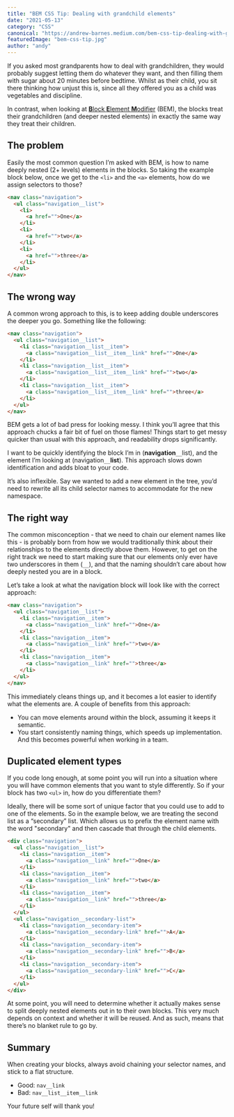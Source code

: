 ```yaml
---
title: "BEM CSS Tip: Dealing with grandchild elements"
date: "2021-05-13"
category: "CSS"
canonical: "https://andrew-barnes.medium.com/bem-css-tip-dealing-with-grandchild-elements-d7378b51e722"
featuredImage: "bem-css-tip.jpg"
author: "andy"
---
```


If you asked most grandparents how to deal with grandchildren, they would probably suggest letting them do whatever they want, and then filling them with sugar about 20 minutes before bedtime. Whilst as their child, you sit there thinking how unjust this is, since all they offered you as a child was vegetables and discipline.

In contrast, when looking at [**B**lock **E**lement **M**odifier](https://en.bem.info/methodology/) (BEM), the blocks treat their grandchildren (and deeper nested elements) in exactly the same way they treat their children.

## The problem

Easily the most common question I’m asked with BEM, is how to name deeply nested (2+ levels) elements in the blocks. So taking the example block below, once we get to the `<li>` and the `<a>` elements, how do we assign selectors to those?

```html
<nav class="navigation">
  <ul class="navigation__list">
    <li>
      <a href="">One</a>
    </li>
    <li>
      <a href="">two</a>
    </li>
    <li>
      <a href="">three</a>
    </li>
  </ul>
</nav>
```

## The wrong way

A common wrong approach to this, is to keep adding double underscores the deeper you go. Something like the following:

```html
<nav class="navigation">
  <ul class="navigation__list">
    <li class="navigation__list__item">
      <a class="navigation__list__item__link" href="">One</a>
    </li>
    <li class="navigation__list__item">
      <a class="navigation__list__item__link" href="">two</a>
    </li>
    <li class="navigation__list__item">
      <a class="navigation__list__item__link" href="">three</a>
    </li>
  </ul>
</nav>
```

BEM gets a lot of bad press for looking messy. I think you’ll agree that this approach chucks a fair bit of fuel on those flames! Things start to get messy quicker than usual with this approach, and readability drops significantly.

I want to be quickly identifying the block I’m in (**navigation**`__`list), and the element I’m looking at (navigation`__`**list**). This approach slows down identification and adds bloat to your code.

It’s also inflexible. Say we wanted to add a new element in the tree, you’d need to rewrite all its child selector names to accommodate for the new namespace.

## The right way

The common misconception - that we need to chain our element names like this - is probably born from how we would traditionally think about their relationships to the elements directly above them. However, to get on the right track we need to start making sure that our elements only ever have two underscores in them (`__`), and that the naming shouldn’t care about how deeply nested you are in a block.

Let’s take a look at what the navigation block will look like with the correct approach:

```html
<nav class="navigation">
  <ul class="navigation__list">
    <li class="navigation__item">
      <a class="navigation__link" href="">One</a>
    </li>
    <li class="navigation__item">
      <a class="navigation__link" href="">two</a>
    </li>
    <li class="navigation__item">
      <a class="navigation__link" href="">three</a>
    </li>
  </ul>
</nav>
```

This immediately cleans things up, and it becomes a lot easier to identify what the elements are. A couple of benefits from this approach:

- You can move elements around within the block, assuming it keeps it semantic.
- You start consistently naming things, which speeds up implementation. And this becomes powerful when working in a team.

## Duplicated element types

If you code long enough, at some point you will run into a situation where you will have common elements that you want to style differently. So if your block has two `<ul>` in, how do you differentiate them?

Ideally, there will be some sort of unique factor that you could use to add to one of the elements. So in the example below, we are treating the second list as a “secondary” list. Which allows us to prefix the element name with the word "secondary" and then cascade that through the child elements.

```html
<div class="navigation">
  <ul class="navigation__list">
    <li class="navigation__item">
      <a class="navigation__link" href="">One</a>
    </li>
    <li class="navigation__item">
      <a class="navigation__link" href="">two</a>
    </li>
    <li class="navigation__item">
      <a class="navigation__link" href="">three</a>
    </li>
  </ul>
  <ul class="navigation__secondary-list">
    <li class="navigation__secondary-item">
      <a class="navigation__secondary-link" href="">A</a>
    </li>
    <li class="navigation__secondary-item">
      <a class="navigation__secondary-link" href="">B</a>
    </li>
    <li class="navigation__secondary-item">
      <a class="navigation__secondary-link" href="">C</a>
    </li>
  </ul>
</div>
```

At some point, you will need to determine whether it actually makes sense to split deeply nested elements out in to their own blocks. This very much depends on context and whether it will be reused. And as such, means that there’s no blanket rule to go by.

## Summary

When creating your blocks, always avoid chaining your selector names, and stick to a flat structure.

- Good: `nav__link`
- Bad: `nav__list__item__link`

Your future self will thank you!
